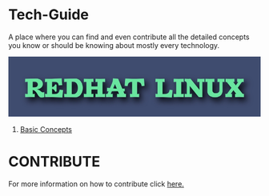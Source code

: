 # Tech-Guide
A place where you can find and even contribute all the detailed concepts you know or should be knowing about mostly every technology. 

<p align="center">
  <img src="https://github.com/mridul-arora/Tech-Guide/blob/master/OperatingSystems/redhat-linux/redhat-linux.jpg">
</p>

1.  [Basic Concepts](https://github.com/mridul-arora/Tech-Guide/blob/master/OperatingSystems/redhat-linux/Topics/markdown-files/3-basic-concepts.md)


# CONTRIBUTE 
For more information on how to contribute click [here.]()